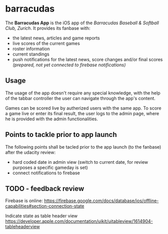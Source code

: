 # barracudas

The **Barracudas App** is the iOS app of the _Barracudas Baseball & Softball Club, Zurich_. 
It provides its fanbase with:
* the latest news, articles and game reports
* live scores of the current games
* roster information
* current standings
* push notifications for the latest news, score changes and/or final scores _(prepared, not yet connected to firebase notifications)_


## Usage

The usage of the app doesn't require any special knowledge, with the help of the tabbar controller the user can navigate 
through the app's content. 

Games can be scored live by autherized users with the same app. To score a game live or enter its final result, the user logs 
to the admin page, where he is provided with the admin functionalities.

## Points to tackle prior to app launch

The following points shall be tacled prior to the app launch (to the fanbase) after the udacity review:
* hard coded date in admin view (switch to current date, for review purposes a specific gameday is set)
* connect notifications to firebase


## TODO - feedback review

Firebase is online:
https://firebase.google.com/docs/database/ios/offline-capabilities#section-connection-state

Indicate state as table header view
https://developer.apple.com/documentation/uikit/uitableview/1614904-tableheaderview
